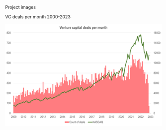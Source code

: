 Project images

VC deals per month 2000-2023

![VC deals per month 2000-2023](count_deals_m_00_23.png?raw=true "VC deals per month 2000-2023")
